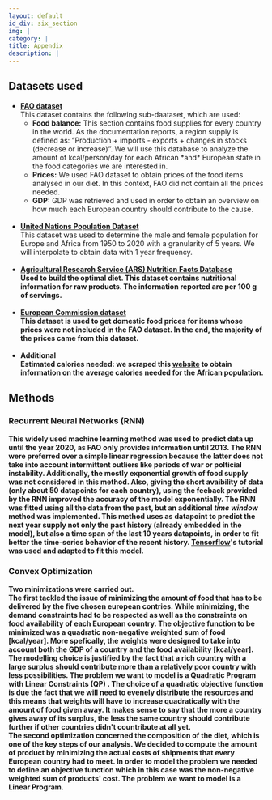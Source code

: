 ```yaml
---
layout: default
id_div: six_section
img: |
category: |
title: Appendix
description: |
---
```

<!--A comment for Manuel-->
<div class="row">
    <div class="col-sm-12 col-md-2"></div>
    <div class="col-sm-12 col-md-8">
        <h2>Datasets used </h2>
        <ul>
            <li> <a href="http://www.fao.org/faostat/en/#data" target="_blank"><b>FAO dataset</b></a> <br>
                This dataset contains the
                following sub-daataset, which are used:
                <ul>
                    <li>
                        <b>Food balance:</b>
                        This section contains food supplies for every country in the world. As the documentation
                        reports, a region supply is defined as: “Production + imports - exports + changes in stocks
                        (decrease or increase)”.
                        We will use this database to analyze the amount of kcal/person/day for each African *and*
                        European state in the food categories we are interested in.
                    </li>
                    <li>
                        <b>Prices:</b>
                        We used FAO dataset to obtain prices of the food items analysed in
                        our diet. In this context, FAO did not contain all the prices needed.
                    </li>
                    <li>
                        <b>GDP:</b>
                        GDP was retrieved and used in order to obtain an overview on how much each
                        European country should contribute to the cause.
                    </li>
                </ul>
                <br>
            </li>
            <li>
                <a href="https://population.un.org/wpp/" target="_blank"><b>United Nations Population Dataset</b></a> <br>
                This dataset was used to determine the male and female population for Europe and Africa from 1950 to
                2020 with a granularity of 5 years. We will interpolate to obtain data with 1 year frequency.
            </li>
            <br>
            <li> <b><a href="https://fdc.nal.usda.gov/USDA" target="_blank"><b>Agricultural Research Service (ARS) Nutrition Facts Database</b></a> <br>
                Used to build the optimal diet. This dataset contains nutritional information
                for raw products. The information reported are per
                100 g of servings.</li>
            <br>
            <li> <b><a
                    href="https://ec.europa.eu/info/food-farming-fisheries/farming/facts-and-figures/markets/prices/price-monitoring-sector/eu-prices-selected-representative-products_en"
                    target="_blank">European Commission dataset</a></b> <br>
                This dataset is used to get domestic food prices for items whose prices were not
                included in the FAO dataset. In the end, the majority of the prices came from this dataset.
            </li>
            <br>
            <li>
                <b> Additional </b>
                <br>
                Estimated calories needed: we scraped this <a
                    href="https://health.gov/dietaryguidelines/2015/guidelines/appendix-2/" target="_blank">website</a>
                to obtain information on the average calories needed for the African
                population.
            </li>
        </ul>
    </div>
    <div class="col-sm-12 col-md-2"></div>
</div>

<div class="row">
    <div class="col-sm-12 col-md-2"></div>
    <div class="col-sm-12 col-md-8">
        <p>
            <h2>Methods </h2>
            <h3>Recurrent Neural Networks (RNN)</h3>
            This widely used machine learning method was used to predict data up until the year 2020, as FAO only
            provides information until 2013. The RNN were preferred over a simple linear regression because the latter
            does not take into account intermittent outliers like periods of war or polticial instability. Additionally,
            the mostly exponential growth of food supply was not considered in this method. Also, giving the short avaibility of data (only about 50 datapoints for each country), using the feeback provided by the RNN improved the accuracy of the model exponentially. The RNN was fitted using all the data from the past, but an additional <i>time window</i> method was implemented. This method uses as datapoint to predict the next year supply not only the past history (already embedded in the model), but also a time span of the last 10 years datapoints, in order to fit better the time-series behavior of the recent history.
            <a href="https://www.tensorflow.org/tutorials/structured_data/time_series" target="_blank">Tensorflow</a>'s
            tutorial was used and adapted to fit this model.
            <h3>Convex Optimization </h3>
            Two minimizations were carried out.
            <br>
            The first tackled the issue of minimizing the amount of food that has to
            be delivered by the five chosen european contries. While minimizing, the demand constraints had to be
            respected as well as the constraints on food availability of each European country. The objective function
            to be minimized was a <b>quadratic non-negative weighted sum of food [kcal/year]</b>. More spefically, the weights
            were designed to take into account both the GDP of a country and the food availability [kcal/year]. The
            modelling choice is justified by the fact that a rich country with a large surplus should contribute more
            than a relatively poor country with less possibilities. The problem we want to model is a <b> Quadratic
            Program with Linear Constraints (QP) </b>. The choice of a quadratic objective function is due the fact
            that we will need to evenely distribute the resources and this means that weights will have to increase
            quadratically with the amount of food given away. It makes sense to say that the more a country gives away
            of its surplus, the less the same country should contribute further if other countries didn't countribute at
            all yet.
            <br>
            The second optimization concerned the composition of the diet, which is one of the <b>key steps</b> of our
            analysis. We decided to compute the amount of product by minimizing the actual costs of shipments that every
            European country had to meet. In order to model the problem we needed to define an objective function which
            in this case was the <b>non-negative weighted sum of products' cost</b>.
            The problem we want to model is a <b>Linear Program</b>.
        </p>
    </div>
    <div class="col-sm-12 col-md-2"></div>
</div>


<script>
    $(document).ready(function () {

        $("#six_section").removeClass("content-section-b");
        $("#six_section").addClass("content-section-black");
    });

</script>
